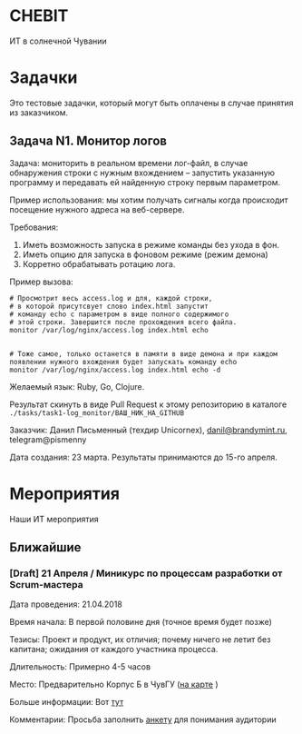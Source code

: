 # CHEBIT

ИТ в солнечной Чувании

# Задачки

Это тестовые задачки, который могут быть оплачены в случае принятия из заказчиком.

## Задача N1. Монитор логов

Задача: мониторить в реальном времени лог-файл, в случае обнаружения строки с нужным вхождением – запустить указанную программу и передавать ей найденную строку первым параметром.

Пример использования: мы хотим получать сигналы когда происходит посещение нужного адреса на веб-сервере.

Требования:

1. Иметь возможность запуска в режиме команды без ухода в фон.
1. Иметь опцию для запуска в фоновом режиме (режим демона)
2. Корретно обрабатывать ротацию лога.

Пример вызова:

```
# Просмотрит весь access.log и для, каждой строки,
# в которой присутсвует слово index.html запустит
# команду echo с параметром в виде полного содержимого
# этой строки. Завершится после прохождения всего файла.
monitor /var/log/nginx/access.log index.html echo


# Тоже самое, только останется в памяти в виде демона и при каждом появлении нужного вхождения будет запускать команду echo
monitor /var/log/nginx/access.log index.html echo -d
```

Желаемый язык: Ruby, Go, Clojure.

Результат скинуть в виде Pull Request к этому репозиторию в каталоге `./tasks/task1-log_monitor/ВАШ_НИК_НА_GITHUB`

Заказчик: Данил Письменный (техдир Unicornex), danil@brandymint.ru, telegram@pismenny

Дата создания: 23 марта. Результаты принимаются до 15-го апреля.

# Мероприятия

Наши ИТ мероприятия

## Ближайшие

### [Draft] 21 Апреля / Миникурс по процессам разработки от Scrum-мастера

Дата проведения: 21.04.2018

Время начала: В первой половине дня (точное время будет позже)

Тезисы: Проект и продукт, их отличия; почему ничего не летит без капитана; ожидания от каждого участника процесса.

Длительность: Примерно 4-5 часов

Место: Предварительно Корпус Б в ЧувГУ ([на карте](https://yandex.com/maps/-/CBelQBtIhA)
)

Больше информации: Вот [тут](https://www.facebook.com/abataloff88/posts/1732969540095173?pnref=story)

Комментарии: Просьба заполнить [анкету](https://goo.gl/forms/jgF8OSQofWfsJKeD3) для понимания аудитории